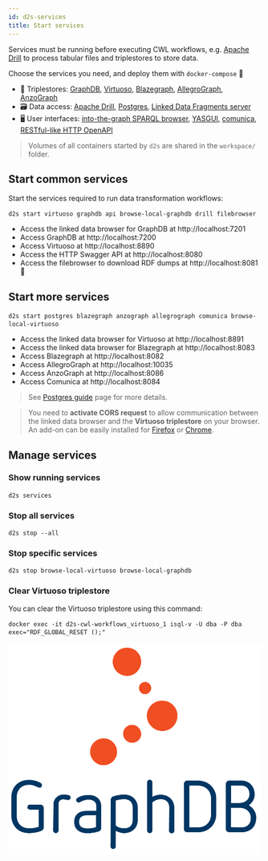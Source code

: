 ```yaml
---
id: d2s-services
title: Start services
---
```



Services must be running before executing CWL workflows, e.g. [Apache Drill](https://github.com/MaastrichtU-IDS/apache-drill) to process tabular files and triplestores to store data.

Choose the services you need, and deploy them with `docker-compose` 🐳

* 🔗 Triplestores: [GraphDB](/docs/d2s-ecosystem#graphdb), [Virtuoso](/docs/d2s-ecosystem#virtuoso), [Blazegraph](/docs/d2s-ecosystem#blazegraph), [AllegroGraph](/docs/d2s-ecosystem#allegrograph), [AnzoGraph](/docs/d2s-ecosystem#anzograph)
* 🗃️ Data access: [Apache Drill](/docs/d2s-ecosystem#apache-drill), [Postgres](/docs/guide-postgres), [Linked Data Fragments server](/docs/d2s-ecosystem#linked-data-fragments-server)
* 🖥️ User interfaces: [into-the-graph SPARQL browser](/docs/d2s-ecosystem#into-the-graph), [YASGUI](/docs/d2s-ecosystem#yasgui), [comunica](/docs/d2s-ecosystem#comunica-widget), [RESTful-like HTTP OpenAPI](/docs/d2s-ecosystem#d2s-api)

> Volumes of all containers started by `d2s` are shared in the `workspace/` folder.

## Start common services

Start the services required to run data transformation workflows:

```shell
d2s start virtuoso graphdb api browse-local-graphdb drill filebrowser
```

* Access the linked data browser for GraphDB at http://localhost:7201
* Access GraphDB at http://localhost:7200
* Access Virtuoso at http://localhost:8890
* Access the HTTP Swagger API at http://localhost:8080
* Access the filebrowser to download RDF dumps at http://localhost:8081 📂 

## Start more services

```shell
d2s start postgres blazegraph anzograph allegrograph comunica browse-local-virtuoso
```

* Access the linked data browser for Virtuoso at http://localhost:8891
* Access the linked data browser for Blazegraph at http://localhost:8083
* Access Blazegraph at http://localhost:8082
* Access AllegroGraph at http://localhost:10035
* Access AnzoGraph at http://localhost:8086
* Access Comunica at http://localhost:8084

> See [Postgres guide](/docs/guide-postgres) page for more details.

> You need to **activate CORS request** to allow communication between the linked data browser and the **Virtuoso triplestore** on your browser. An add-on can be easily installed for [Firefox](https://addons.mozilla.org/fr/firefox/addon/cors-everywhere/) or [Chrome](https://chrome.google.com/webstore/detail/allow-cors-access-control/lhobafahddgcelffkeicbaginigeejlf). 

## Manage services

### Show running services

```shell
d2s services
```

### Stop all services

```shell
d2s stop --all
```

### Stop specific services

```shell
d2s stop browse-local-virtuoso browse-local-graphdb
```

### Clear Virtuoso triplestore

You can clear the Virtuoso triplestore using this command:

```shell
docker exec -it d2s-cwl-workflows_virtuoso_1 isql-v -U dba -P dba exec="RDF_GLOBAL_RESET ();"
```

[![GraphDB](/img/graphdb-logo.png)](https://ontotext.com/products/graphdb/)


